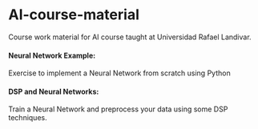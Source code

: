 # AI-course-material

Course work material for AI course taught at Universidad Rafael Landivar.

#### Neural Network Example:

Exercise to implement a Neural Network from scratch using Python



#### DSP and Neural Networks:

Train a Neural Network and preprocess your data using some DSP techniques.
